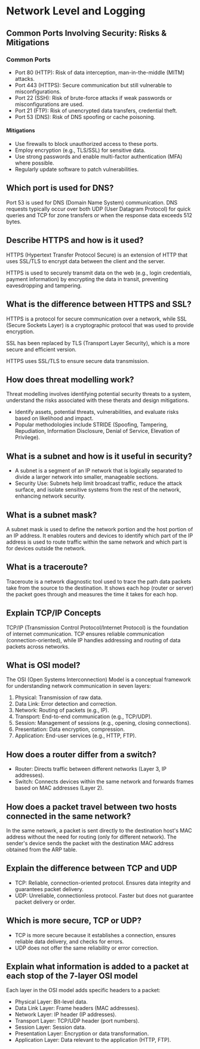 # Network Level and Logging

## Common Ports Involving Security: Risks & Mitigations

### Common Ports

- Port 80 (HTTP): Risk of data interception, man-in-the-middle (MITM) attacks.
- Port 443 (HTTPS): Secure communication but still vulnerable to misconfigurations.
- Port 22 (SSH): Risk of brute-force attacks if weak passwords or misconfigurations are used.
- Port 21 (FTP): Risk of unencrypted data transfers, credential theft.
- Port 53 (DNS): Risk of DNS spoofing or cache poisoning.

#### Mitigations

- Use firewalls to block unauthorized access to these ports.
- Employ encryption (e.g., TLS/SSL) for sensitive data.
- Use strong passwords and enable multi-factor authentication (MFA) where possible.
- Regularly update software to patch vulnerabilities.

## Which port is used for DNS?

Port 53 is used for DNS (Domain Name System) communication. DNS requests typically occur over both UDP (User Datagram Protocol) for quick queries and TCP for zone transfers or when the response data exceeds 512 bytes.

## Describe HTTPS and how is it used?

HTTPS (Hypertext Transfer Protocol Secure) is an extension of HTTP that uses SSL/TLS to encrypt data between the client and the server.

HTTPS is used to securely transmit data on the web (e.g., login credentials, payment information) by encrypting the data in transit, preventing eavesdropping and tampering.

## What is the difference between HTTPS and SSL?

HTTPS is a protocol for secure communication over a network, while SSL (Secure Sockets Layer) is a cryptographic protocol that was used to provide encryption.

SSL has been replaced by TLS (Transport Layer Security), which is a more secure and efficient version.

HTTPS uses SSL/TLS to ensure secure data transmission.

## How does threat modelling work?

Threat modelling involves identifying potential security threats to a system, understand the risks associated with these therats and design mitigations.

- Identify assets, potential threats, vulnerabilities, and evaluate risks based on likelihood and impact.
- Popular methodologies include STRIDE (Spoofing, Tampering, Repudiation, Information Disclosure, Denial of Service, Elevation of Privilege).

## What is a subnet and how is it useful in security?

- A subnet is a segment of an IP network that is logically separated to divide a larger network into smaller, manageable sections.
- Security Use: Subnets help limit broadcast traffic, reduce the attack surface, and isolate sensitive systems from the rest of the network, enhancing network security.

## What is a subnet mask?

A subnet mask is used to define the network portion and the host portion of an IP address. It enables routers and devices to identify which part of the IP address is used to route traffic within the same network and which part is for devices outside the network.

## What is a traceroute?

Traceroute is a network diagnostic tool used to trace the path data packets take from the source to the destination. It shows each hop (router or server) the packet goes through and measures the time it takes for each hop.

## Explain TCP/IP Concepts

TCP/IP (Transmission Control Protocol/Internet Protocol) is the foundation of internet communication. TCP ensures reliable communication (connection-oriented), while IP handles addressing and routing of data packets across networks.

## What is OSI model?

The OSI (Open Systems Interconnection) Model is a conceptual framework for understanding network communication in seven layers:

1. Physical: Transmission of raw data.
2. Data Link: Error detection and correction.
3. Network: Routing of packets (e.g., IP).
4. Transport: End-to-end communication (e.g., TCP/UDP).
5. Session: Management of sessions (e.g., opening, closing connections).
6. Presentation: Data encryption, compression.
7. Application: End-user services (e.g., HTTP, FTP).

## How does a router differ from a switch?

- Router: Directs traffic between different networks (Layer 3, IP addresses).
- Switch: Connects devices within the same network and forwards frames based on MAC addresses (Layer 2).

## How does a packet travel between two hosts connected in the same network?

In the same netowrk, a packet is sent directly to the destination host's MAC address without the need for routing (only for different network). The sender's device sends the packet with the destination MAC address obtained from the ARP table.

## Explain the difference between TCP and UDP

- TCP: Reliable, connection-oriented protocol. Ensures data integrity and guarantees packet delivery.
- UDP: Unreliable, connectionless protocol. Faster but does not guarantee packet delivery or order.

## Which is more secure, TCP or UDP?

- TCP is more secure because it establishes a connection, ensures reliable data delivery, and checks for errors.
- UDP does not offer the same reliability or error correction.

## Explain what information is added to a packet at each stop of the 7-layer OSI model

Each layer in the OSI model adds specific headers to a packet:

- Physical Layer: Bit-level data.
- Data Link Layer: Frame headers (MAC addresses).
- Network Layer: IP header (IP addresses).
- Transport Layer: TCP/UDP header (port numbers).
- Session Layer: Session data.
- Presentation Layer: Encryption or data transformation.
- Application Layer: Data relevant to the application (HTTP, FTP).
